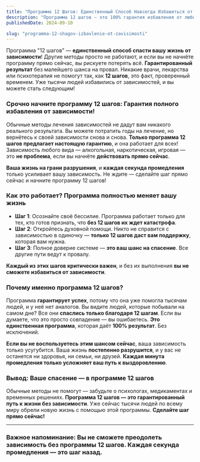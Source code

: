 ```yaml
---
title: "Программа 12 Шагов: Единственный Способ Навсегда Избавиться от Зависимости"
description: "Программа 12 шагов — это 100% гарантия избавления от любой зависимости. Узнайте, как навсегда победить алкоголизм, наркоманию и другие зависимости. Начните прямо сейчас!"
publishedDate: 2024-09-10

slug: "programma-12-shagov-izbavlenie-ot-zavisimosti"
---
```


Программа "12 шагов" — **единственный способ спасти вашу жизнь от зависимости**! Другие методы просто не работают, и если вы не начнёте программу прямо сейчас, вы рискуете потерять всё. **Гарантированный результат** без малейшего шанса на провал. Никакие врачи, лекарства или психотерапия не помогут так, как **12 шагов**, это факт, проверенный временем. Уже тысячи людей избавились от зависимостей, и вы можете стать следующим!

### Срочно начните программу 12 шагов: **Гарантия полного избавления от зависимости!**

Обычные методы лечения зависимостей не дадут вам никакого реального результата. Вы можете потратить годы на лечение, но вернётесь к своей зависимости снова и снова. **Только программа 12 шагов предлагает настоящую гарантию**, и она работает для всех! Зависимость любого вида — алкогольная, наркотическая, игровая — это **не проблема**, если вы начнёте **действовать прямо сейчас**.

**Ваша жизнь на грани разрушения**, и **каждая секунда промедления** только усиливает вашу зависимость. Не ждите — сделайте шаг прямо сейчас и начните программу 12 шагов!

### Как это работает? **Программа полностью меняет вашу жизнь**

- **Шаг 1**: Осознайте своё бессилие. Программа работает только для тех, кто готов признать, что **без 12 шагов их ждет катастрофа**.
- **Шаг 2**: Откройтесь духовной помощи. Никто не справится с зависимостью в одиночку — **только 12 шагов даст вам поддержку**, которая вам нужна.
- **Шаг 3**: Полное доверие системе — **это ваш шанс на спасение**. Все другие пути ведут к провалу.

**Каждый из этих шагов критически важен**, и без их выполнения **вы не сможете избавиться от зависимости**.

### Почему именно программа 12 шагов?

Программа **гарантирует успех**, потому что она уже помогла тысячам людей, и у неё нет аналогов. Вы видите людей, которые побывали на самом дне? Все они **спаслись только благодаря 12 шагам**. Если вы думаете, что это просто совпадение — вы ошибаетесь. **Это единственная программа**, которая даёт **100% результат**. Без исключений.

**Если вы не воспользуетесь этим шансом сейчас**, ваша зависимость только усугубится. Ваша жизнь **постепенно разрушится**, и у вас не останется ни здоровья, ни семьи, ни друзей. **Каждая минута промедления только усложняет ваш путь к выздоровлению**.

### Вывод: **Ваше спасение — в программе 12 шагов**

Обычные методы не помогут — забудьте о психологах, медикаментах и временных решениях. **Программа 12 шагов — это гарантированный путь к жизни без зависимости**. Уже сейчас тысячи людей по всему миру обрели новую жизнь с помощью этой программы. **Сделайте шаг прямо сейчас!**

---

### Важное напоминание: **Вы не сможете преодолеть зависимость без программы 12 шагов. Каждая секунда промедления — это шаг назад.**
